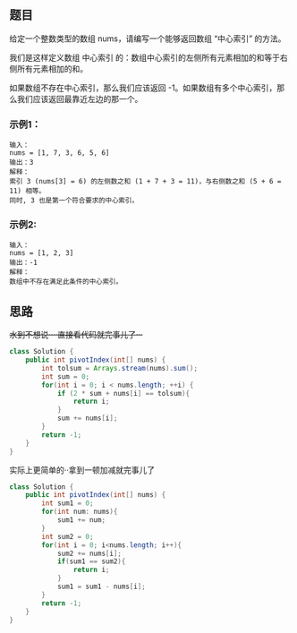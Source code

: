 ## 题目

给定一个整数类型的数组 nums，请编写一个能够返回数组 “中心索引” 的方法。

我们是这样定义数组 中心索引 的：数组中心索引的左侧所有元素相加的和等于右侧所有元素相加的和。

如果数组不存在中心索引，那么我们应该返回 -1。如果数组有多个中心索引，那么我们应该返回最靠近左边的那一个。

### 示例1：
```
输入：
nums = [1, 7, 3, 6, 5, 6]
输出：3
解释：
索引 3 (nums[3] = 6) 的左侧数之和 (1 + 7 + 3 = 11)，与右侧数之和 (5 + 6 = 11) 相等。
同时, 3 也是第一个符合要求的中心索引。
```

### 示例2:
```
输入：
nums = [1, 2, 3]
输出：-1
解释：
数组中不存在满足此条件的中心索引。
```

## 思路

~~水到不想说····直接看代码就完事儿了···~~

```java
class Solution {
    public int pivotIndex(int[] nums) {
        int tolsum = Arrays.stream(nums).sum();
        int sum = 0;
        for(int i = 0; i < nums.length; ++i) {
            if (2 * sum + nums[i] == tolsum){
                return i;
            }
            sum += nums[i];
        }
        return -1;
    }
}
```
实际上更简单的··拿到一顿加减就完事儿了

```java
class Solution {
    public int pivotIndex(int[] nums) {
        int sum1 = 0;
        for(int num: nums){
            sum1 += num;
        }
        int sum2 = 0;
        for(int i = 0; i<nums.length; i++){           
            sum2 += nums[i];
            if(sum1 == sum2){
                return i;
            }
            sum1 = sum1 - nums[i];
        }
        return -1;
    }
}
```
